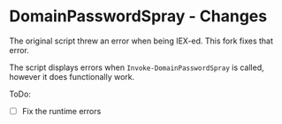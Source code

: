 # DomainPasswordSpray - Changes
The original script threw an error when being IEX-ed. This fork fixes that error. 

The script displays errors when `Invoke-DomainPasswordSpray` is called, however it does functionally work.

ToDo:
  - [ ] Fix the runtime errors
